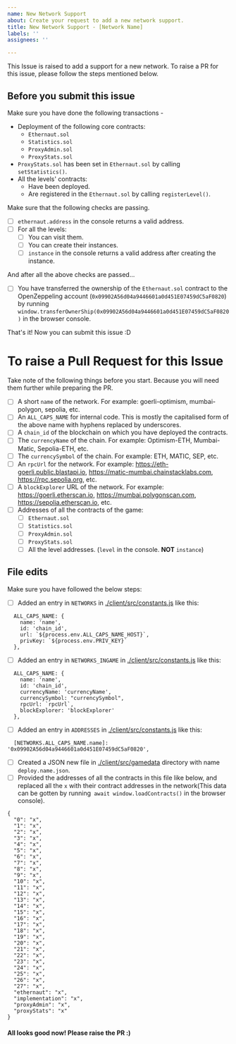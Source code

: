 ```yaml
---
name: New Network Support
about: Create your request to add a new network support.
title: New Network Support - [Network Name]
labels: ''
assignees: ''

---
```


This Issue is raised to add a support for a new network. To raise a PR for this issue, please follow the steps mentioned below.

## Before you submit this issue

Make sure you have done the following transactions -
- Deployment of the following core contracts:
  - `Ethernaut.sol`
  - `Statistics.sol`
  - `ProxyAdmin.sol`
  - `ProxyStats.sol`
- `ProxyStats.sol` has been set in `Ethernaut.sol` by calling `setStatistics()`.
- All the levels' contracts:
  - Have been deployed.
  - Are registered in the `Ethernaut.sol` by calling `registerLevel()`.

Make sure that the following checks are passing.
- [ ] `ethernaut.address` in the console returns a valid address.
- [ ] For all the levels:
  - [ ] You can visit them.
  - [ ] You can create their instances.
  - [ ] `instance` in the console returns a valid address after creating the instance.

And after all the above checks are passed...
- [ ] You have transferred the ownership of the `Ethernaut.sol` contract to the OpenZeppeling account (`0x09902A56d04a9446601a0d451E07459dC5aF0820`) by running `window.transferOwnerShip(0x09902A56d04a9446601a0d451E07459dC5aF0820)` in the browser console.

That's it! Now you can submit this issue :D

# To raise a Pull Request for this Issue

Take note of the following things before you start. Because you will need them further while preparing the PR.
- [ ] A short `name` of the network. For example: goerli-optimism, mumbai-polygon, sepolia, etc.
- [ ] An `ALL_CAPS_NAME` for internal code. This is mostly the capitalised form of the above name with hyphens replaced by underscores.
- [ ] A `chain_id` of the blockchain on which you have deployed the contracts.
- [ ] The `currencyName` of the chain. For example: Optimism-ETH, Mumbai-Matic, Sepolia-ETH, etc. 
- [ ] The `currencySymbol` of the chain. For example: ETH, MATIC, SEP, etc.
- [ ] An `rpcUrl` for the network. For example: https://eth-goerli.public.blastapi.io, https://matic-mumbai.chainstacklabs.com, https://rpc.sepolia.org, etc.
- [ ] A `blockExplorer` URL of the network. For example: https://goerli.etherscan.io, https://mumbai.polygonscan.com, https://sepolia.etherscan.io, etc.
- [ ] Addresses of all the contracts of the game:
  - [ ] `Ethernaut.sol`
  - [ ] `Statistics.sol`
  - [ ] `ProxyAdmin.sol`
  - [ ] `ProxyStats.sol`
  - [ ] All the level addresses. (`level` in the console. **NOT** `instance`)

## File edits

Make sure you have followed the below steps:

- [ ] Added an entry in `NETWORKS` in [./client/src/constants.js](./client/src/constants.js) like this:
```
  ALL_CAPS_NAME: {
    name: 'name',
    id: 'chain_id',
    url: `${process.env.ALL_CAPS_NAME_HOST}`,
    privKey: `${process.env.PRIV_KEY}`
  },
```
- [ ] Added an entry in `NETWORKS_INGAME` in [./client/src/constants.js](./client/src/constants.js) like this:
```
  ALL_CAPS_NAME: {
    name: 'name',
    id: 'chain_id',
    currencyName: 'currencyName',
    currencySymbol: "currencySymbol",
    rpcUrl: `rpcUrl`,
    blockExplorer: 'blockExplorer'
  },
```
- [ ] Added an entry in `ADDRESSES` in [./client/src/constants.js](./client/src/constants.js) like this:
```
  [NETWORKS.ALL_CAPS_NAME.name]: '0x09902A56d04a9446601a0d451E07459dC5aF0820',
```
- [ ] Created a JSON new file in [./client/src/gamedata](./client/src/gamedata) directory with name `deploy.name.json`.
- [ ] Provided the addresses of all the contracts in this file like below, and replaced all the `x` with their contract addresses in the network(This data can be gotten by running` await window.loadContracts()` in the browser console).
```
{
  "0": "x",
  "1": "x",
  "2": "x",
  "3": "x",
  "4": "x",
  "5": "x",
  "6": "x",
  "7": "x",
  "8": "x",
  "9": "x",
  "10": "x",
  "11": "x",
  "12": "x",
  "13": "x",
  "14": "x",
  "15": "x",
  "16": "x",
  "17": "x",
  "18": "x",
  "19": "x",
  "20": "x",
  "21": "x",
  "22": "x",
  "23": "x",
  "24": "x",
  "25": "x",
  "26": "x",
  "27": "x",
  "ethernaut": "x",
  "implementation": "x",
  "proxyAdmin": "x",
  "proxyStats": "x"
}
```

#### All looks good now! Please raise the PR :)
